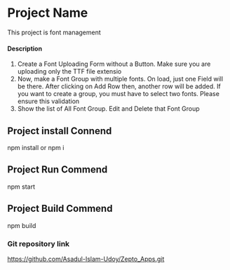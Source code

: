 # Project Name

This project is font management
#### Description
  1. Create a Font Uploading Form without a Button. Make sure you are uploading only the TTF file extensio
  2. Now, make a Font Group with multiple fonts. On load, just one Field will be there. After clicking on Add Row then, another row will be added. If you want to create a group, you must have to select two fonts. Please ensure this validation
  3. Show the list of All Font Group. Edit and Delete that Font Group

## Project install Connend
  npm install or npm i
  
## Project Run Commend
  npm start
  
## Project Build Commend
  npm build

### Git repository link
  https://github.com/Asadul-Islam-Udoy/Zepto_Apps.git



